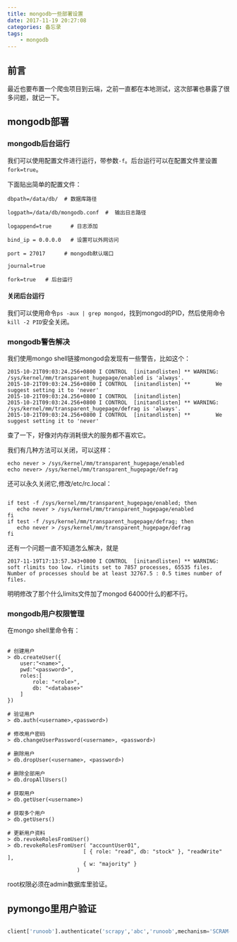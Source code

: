 ```yaml
---
title: mongodb一些部署设置
date: 2017-11-19 20:27:08
categories: 备忘录
tags:
    - mongodb
---
```


## 前言

最近也要布置一个爬虫项目到云端，之前一直都在本地测试，这次部署也暴露了很多问题，就记一下。
<!-- more -->
## mongodb部署

### mongodb后台运行

我们可以使用配置文件进行运行，带参数`-f`。后台运行可以在配置文件里设置`fork=true`。

下面贴出简单的配置文件：

```shell
dbpath=/data/db/  # 数据库路径

logpath=/data/db/mongodb.conf  #  输出日志路径

logappend=true		# 日志添加

bind_ip = 0.0.0.0   # 设置可以外网访问

port = 27017      # mongodb默认端口

journal=true    

fork=true   # 后台运行
```

#### 关闭后台运行

我们可以使用命令`ps -aux | grep mongod`，找到mongod的PID，然后使用命令`kill -2 PID`安全关闭。

### mongodb警告解决

我们使用mongo shell链接mongod会发现有一些警告，比如这个：

```
2015-10-21T09:03:24.256+0800 I CONTROL  [initandlisten] ** WARNING: /sys/kernel/mm/transparent_hugepage/enabled is 'always'.  
2015-10-21T09:03:24.256+0800 I CONTROL  [initandlisten] **        We suggest setting it to 'never'  
2015-10-21T09:03:24.256+0800 I CONTROL  [initandlisten]   
2015-10-21T09:03:24.256+0800 I CONTROL  [initandlisten] ** WARNING: /sys/kernel/mm/transparent_hugepage/defrag is 'always'.  
2015-10-21T09:03:24.256+0800 I CONTROL  [initandlisten] **        We suggest setting it to 'never'  

```

查了一下，好像对内存消耗很大的服务都不喜欢它。

我们有几种方法可以关闭，可以这样：

```shell 
echo never > /sys/kernel/mm/transparent_hugepage/enabled  
echo never> /sys/kernel/mm/transparent_hugepage/defrag  
```

还可以永久关闭它,修改/etc/rc.local：

```shell

if test -f /sys/kernel/mm/transparent_hugepage/enabled; then  
   echo never > /sys/kernel/mm/transparent_hugepage/enabled  
fi  
if test -f /sys/kernel/mm/transparent_hugepage/defrag; then  
   echo never > /sys/kernel/mm/transparent_hugepage/defrag  
fi 

```

还有一个问题一直不知道怎么解决，就是

```shell
2017-11-19T17:13:57.343+0800 I CONTROL  [initandlisten] ** WARNING: soft rlimits too low. rlimits set to 7857 processes, 65535 files. Number of processes should be at least 32767.5 : 0.5 times number of files.

```

明明修改了那个什么limits文件加了mongod 64000什么的都不行。

### mongodb用户权限管理

在mongo shell里命令有：

```shell

# 创建用户
> db.createUser({
	user:"<name>",
	pwd:"<password>",
	roles:[
		role: "<role>",
		db: "<database>"
	]
})

# 验证用户
> db.auth(<username>,<password>)

# 修改用户密码
> db.changeUserPassword(<username>, <password>)

# 删除用户
> db.dropUser(<username>, <password>)

# 删除全部用户
> db.dropAllUsers()

# 获取用户
> db.getUser(<username>)

# 获取多个用户
> db.getUsers()

# 更新用户资料
> db.revokeRolesFromUser()
> db.revokeRolesFromUser( "accountUser01",
                        [ { role: "read", db: "stock" }, "readWrite" ],
                        { w: "majority" }
                      )

```

root权限必须在admin数据库里验证。

## pymongo里用户验证

```python

client['runoob'].authenticate('scrapy','abc','runoob',mechanism='SCRAM-SHA-1')

```








